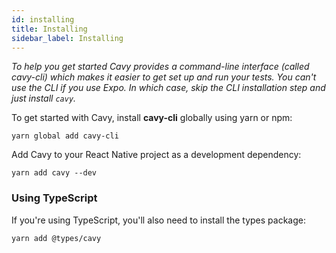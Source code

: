 ```yaml
---
id: installing
title: Installing
sidebar_label: Installing
---
```


_To help you get started Cavy provides a command-line interface (called
cavy-cli) which makes it easier to get set up and run your tests. You can't use
the CLI if you use Expo. In which case, skip the CLI installation step and just
install `cavy`._

To get started with Cavy, install **cavy-cli** globally using yarn or npm:

    yarn global add cavy-cli

Add Cavy to your React Native project as a development dependency:

    yarn add cavy --dev

### Using TypeScript

If you're using TypeScript, you'll also need to install the types package:

    yarn add @types/cavy
